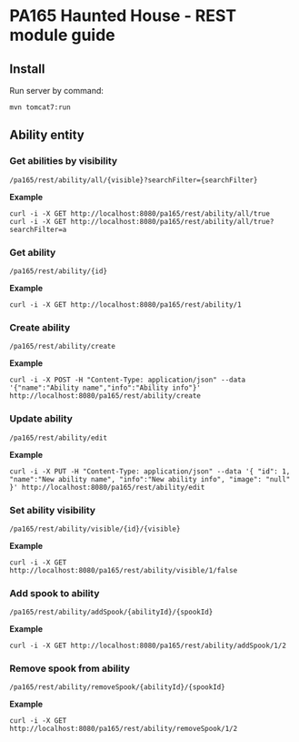 # PA165 Haunted House - REST module guide

## Install

Run server by command:

```
mvn tomcat7:run
```

## Ability entity

### Get abilities by visibility

```
/pa165/rest/ability/all/{visible}?searchFilter={searchFilter}
```

**Example**

```
curl -i -X GET http://localhost:8080/pa165/rest/ability/all/true
curl -i -X GET http://localhost:8080/pa165/rest/ability/all/true?searchFilter=a
```

### Get ability

```
/pa165/rest/ability/{id}
```

**Example**

```
curl -i -X GET http://localhost:8080/pa165/rest/ability/1
```

### Create ability

```
/pa165/rest/ability/create
```

**Example**

```
curl -i -X POST -H "Content-Type: application/json" --data '{"name":"Ability name","info":"Ability info"}' http://localhost:8080/pa165/rest/ability/create
```

### Update ability

```
/pa165/rest/ability/edit
```

**Example**

```
curl -i -X PUT -H "Content-Type: application/json" --data '{ "id": 1, "name":"New ability name", "info":"New ability info", "image": "null" }' http://localhost:8080/pa165/rest/ability/edit
```

### Set ability visibility

```
/pa165/rest/ability/visible/{id}/{visible}
```

**Example**

```
curl -i -X GET http://localhost:8080/pa165/rest/ability/visible/1/false
```

### Add spook to ability

```
/pa165/rest/ability/addSpook/{abilityId}/{spookId}
```

**Example**

```
curl -i -X GET http://localhost:8080/pa165/rest/ability/addSpook/1/2
```

### Remove spook from ability

```
/pa165/rest/ability/removeSpook/{abilityId}/{spookId}
```

**Example**

```
curl -i -X GET http://localhost:8080/pa165/rest/ability/removeSpook/1/2
```
